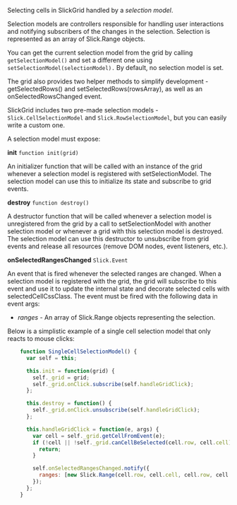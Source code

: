 Selecting cells in SlickGrid handled by a *selection model*.

Selection models are controllers responsible for handling user interactions and notifying subscribers of the changes in the selection.
Selection is represented as an array of Slick.Range objects.  

You can get the current selection model from the grid by calling `getSelectionModel()` and set a different one using `setSelectionModel(selectionModel).`  By default, no selection model is set.

The grid also provides two helper methods to simplify development - getSelectedRows() and setSelectedRows(rowsArray), as well as an onSelectedRowsChanged event.

SlickGrid includes two pre-made selection models - `Slick.CellSelectionModel` and `Slick.RowSelectionModel`, but you can easily write a custom one. 

A selection model must expose:

**init**
`function init(grid)`

An initializer function that will be called with an instance of the grid whenever a selection model is registered with setSelectionModel.
The selection model can use this to initialize its state and subscribe to grid events.

**destroy**
`function destroy()`

A destructor function that will be called whenever a selection model is unregistered from the grid by a call to setSelectionModel with another selection model or whenever a grid with this selection model is destroyed.
The selection model can use this destructor to unsubscribe from grid events and release all resources (remove DOM nodes, event listeners, etc.).

**onSelectedRangesChanged**
`Slick.Event`

An event that is fired whenever the selected ranges are changed.
When a selection model is registered with the grid, the grid will subscribe to this event and use it to update the internal state and decorate selected cells with selectedCellCssClass.
The event must be fired with the following data in event args:
* _ranges_     -    An array of Slick.Range objects representing the selection.



Below is a simplistic example of a single cell selection model that only reacts to mouse clicks:

```javascript
    function SingleCellSelectionModel() {
      var self = this;

      this.init = function(grid) {
        self._grid = grid;
        self._grid.onClick.subscribe(self.handleGridClick);
      };

      this.destroy = function() {
        self._grid.onClick.unsubscribe(self.handleGridClick);
      };

      this.handleGridClick = function(e, args) {
        var cell = self._grid.getCellFromEvent(e);
        if (!cell || !self._grid.canCellBeSelected(cell.row, cell.cell)) {
          return;
        }

        self.onSelectedRangesChanged.notify({
          ranges: [new Slick.Range(cell.row, cell.cell, cell.row, cell.cell)]
        });
      };
    }
```